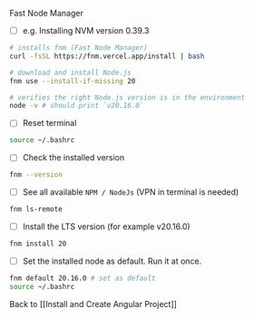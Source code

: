 Fast Node Manager

- [ ] e.g. Installing NVM version 0.39.3
```bash
# installs fnm (Fast Node Manager)
curl -fsSL https://fnm.vercel.app/install | bash

# download and install Node.js
fnm use --install-if-missing 20

# verifies the right Node.js version is in the environment
node -v # should print `v20.16.0`
```
- [ ] Reset terminal
```bash
source ~/.bashrc
```
- [ ] Check the installed version
```bash
fnm --version
```
- [ ] See all available `NPM / NodeJs` (VPN in terminal is needed)
```bash
fnm ls-remote
```
- [ ] Install the LTS version (for example v20.16.0)
```bash
fnm install 20
```
- [ ] Set the installed node as default. Run it at once.
```bash
fnm default 20.16.0 # set as default
source ~/.bashrc
```

Back to [[Install and Create Angular Project]]
